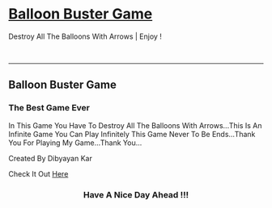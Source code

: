 # [Balloon Buster Game]( https://dibyayan8992.github.io/Balloon-Buster-Game/)</h2>
Destroy All The Balloons With Arrows | Enjoy !

<br />
<hr />

<h2>Balloon Buster Game</h2>

<h3>The Best Game Ever</h3>

In This Game You Have To Destroy All The Balloons With Arrows...This Is An Infinite Game You Can Play Infinitely This Game Never To Be Ends...Thank You For Playing My Game...Thank You...

Created By Dibyayan Kar

Check It Out [Here]( https://dibyayan8992.github.io/Balloon-Buster-Game/)

<h3 align="center">Have A Nice Day Ahead !!!</h3>
